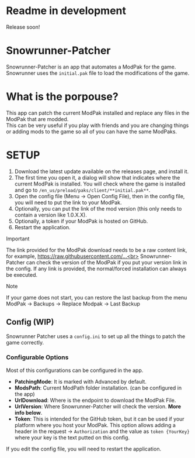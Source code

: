 # Readme in development
Release soon!

# Snowrunner-Patcher

Snowrunner-Patcher is an app that automates a ModPak for the game.  
Snowrunner uses the `initial.pak` file to load the modifications of the game.

# What is the porpouse?

This app can patch the current ModPak installed and replace any files in the ModPak that are modded.  
This can be very useful if you play with friends and you are changing things or adding mods to the game so all of you can have the same ModPaks.

# SETUP

1. Download the latest update available on the releases page, and install it.
2. The first time you open it, a dialog will show that indicates where the current ModPak is installed. You will check where the game is installed and go to `/en_us/preload/paks/client/**initial.pak**`.
3. Open the config file (Menu -> Open Config File), then in the config file, you will need to put the link to your ModPak.
4. Optionally, you can put the link of the mod version (this only needs to contain a version like 1.0.X.X).
5. Optionally, a token if your ModPak is hosted on GitHub.
6. Restart the application.

> [!IMPORTANT]
> The link provided for the ModPak download needs to be a raw content link, for example, https://raw.githubusercontent.com/...<br>
> Snowrunner-Patcher can check the version of the ModPak if you put your version link in the config. If any link is provided, the normal/forced installation can always be executed.

> [!NOTE]
> If your game does not start, you can restore the last backup from the menu ModPak -> Backups -> Replace Modpak -> Last Backup

## Config (WIP)
Snowrunner Patcher uses a `config.ini` to set up all the things to patch the game correctly.

### Configurable Options
Most of this configurations can be configured  in the app.

* **PatchingMode**: It is marked with Advanced by default.
* **ModsPath**: Current ModPath folder installation. (can be configured in the app)
* **UrlDownload**: Where is the endpoint to download the ModPak File.
* **UrlVersion**: Where Snowrunner-Patcher will check the version. **More info below**.
* **Token**: This is intended for the GitHub token, but it can be used if your platform where you host your ModPak. This option allows adding a header in the request -> `Authorization` and the value as `token {YourKey}` where your key is the text putted on this config.

If you edit the config file, you will need to restart the application.




